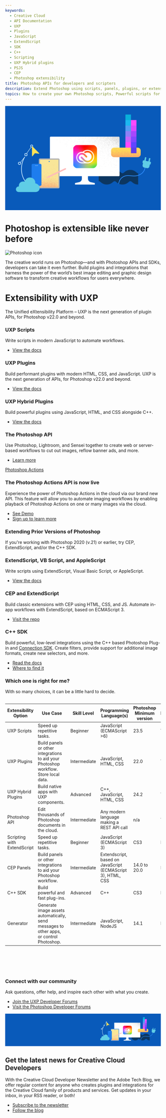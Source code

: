 ```yaml
---
keywords:
  - Creative Cloud
  - API Documentation
  - UXP
  - Plugins
  - JavaScript
  - ExtendScript
  - SDK
  - C++
  - Scripting
  - UXP Hybrid plugins
  - PSJS 
  - CEP
  - Photoshop extensibility
title: Photoshop APIs for developers and scripters
description: Extend Photoshop using scripts, panels, plugins, or extensions. Learn more about Photoshop APIs and SDKs.
topics: How to create your own Photoshop scripts, Powerful scripts for extending Photoshop, Scripting in Photoshop, Introduction to Photoshop Scripts, Make your own Photoshop plug-ins, Is there an API for Photoshop, How to use the Photoshop API, UXP, Photoshop API, CEP, ExtendScript, Join prerelease and forums, Photoshop C++ development, download the Photoshop SDK
---
```


<Hero slots="image, heading, icon, text" variant="halfwidth" />

![Creative Cloud banner](images/cc-hero.png)

# Photoshop is extensible like never before

![Photoshop icon](https://adobe.io/shared/icons/ps_appicon_64.svg)

The creative world runs on Photoshop—and with Photoshop APIs and SDKs, developers can take it even further. Build plugins and integrations that harness the power of the world’s best image editing and graphic design software to transform creative workflows for users everywhere.

<TitleBlock slots="heading, text" theme="dark" />

# Extensibility with UXP

The Unified eXtensibility Platform – UXP is the next generation of plugin APIs, for Photoshop v22.0 and beyond.

<TextBlock slots="heading, text, buttons" width="33%" theme="dark" isCentered />

### UXP Scripts

Write scripts in modern JavaScript to automate workflows.

- [View the docs](https://developer.adobe.com/photoshop/uxp/scripting/)

<TextBlock slots="heading, text, buttons" width="33%" theme="dark" isCentered />

### UXP Plugins

Build performant plugins with modern HTML, CSS, and JavaScript. UXP is the next generation of APIs, for Photoshop v22.0 and beyond.

- [View the docs](https://developer.adobe.com/photoshop/uxp/guides/)

<TextBlock slots="heading, text, buttons" width="33%" theme="dark" isCentered />

### UXP Hybrid Plugins

Build powerful plugins using JavaScript, HTML, and CSS alongside C++.

- [View the docs](https://developer.adobe.com/photoshop/uxp/guides/hybrid-plugins)


<TitleBlock slots="heading, text, buttons" theme="light" />

### The Photoshop API

Use Photoshop, Lightroom, and Sensei together to create web or server-based workflows to cut out images, reflow banner ads, and more.

- [Learn more](../apis/creativecloud/photo-imaging-api.html)

<TextBlock slots="video, heading, text, buttons" theme="light" />

[Photoshop Actions](https://youtu.be/_iZa1NoWMTg)

### The Photoshop Actions API is now live

Experience the power of Photoshop Actions in the cloud via our brand new API. This feature will allow you to automate imaging workflows by enabling playback of Photoshop Actions on one or many images via the cloud.

- [See Demo](https://www.adobe.io/photoshop/api/demo/?ref=psactions)
- [Sign up to learn more](https://www.adobe.io/photoshop/api/signup/?ref=signup)


<TitleBlock slots="heading, text" />

### Extending Prior Versions of Photoshop 

If you're working with Photoshop 2020 (v.21) or earlier, try CEP, ExtendScript, and/or the C++ SDK.

<TextBlock slots="heading, text, buttons" width="33%" isCentered />

### ExtendScript, VB Script, and AppleScript

Write scripts using ExtendScript, Visual Basic Script, or AppleScript.

- [View the docs](https://github.com/Adobe-CEP/CEP-Resources/tree/master/Documentation/Product%20specific%20Documentation/Photoshop%20Scripting)

<TextBlock slots="heading, text, buttons" width="33%" isCentered />

### CEP and ExtendScript

Build classic extensions with CEP using HTML, CSS, and JS. Automate in-app workflows with ExtendScript, based on ECMAScript 3.

- [Visit the repo](https://github.com/Adobe-CEP/CEP-Resources/blob/master/CEP_10.x/Documentation/CEP%2010.0%20HTML%20Extension%20Cookbook.md)

<TextBlock slots="heading, text, buttons" width="33%" isCentered />

### C++ SDK

Build powerful, low-level integrations using the C++ based Photoshop Plug-in and [Connection SDK](https://developer.adobe.com/console/servicesandapis/ps). Create filters, provide support for additional image formats, create new selectors, and more.

- [Read the docs](https://developer.adobe.com/photoshop/uxp/ps_reference/media/cpp-pluginsdk/)
- [Where to find it](https://medium.com/adobetech/locate-and-download-the-photoshop-c-sdk-4f0e55f091ae?source=friends_link&sk=81164b58cf1d034ccfaa73275d7edb58)


<TitleBlock slots="heading, text" theme="light" />

### Which one is right for me?

With so many choices, it can be a little hard to decide.
<br /><br />
<center>
<table css="width:90vw;margin:0 5vw;" class="spectrum-Table spectrum-Table--sizeM">
    <thead>
        <tr class="spectrum-Table-row">
            <th class="spectrum-Table-headCell is-sortable is-sorted-desc" aria-sort="descending" tabindex="0">
                Extensibility Option 
                </th>
            <th class="spectrum-Table-headCell">Use Case</th>
            <th class="spectrum-Table-headCell is-sortable is-sorted-desc" aria-sort="descending" tabindex="0">Skill Level</th>
            <th class="spectrum-Table-headCell">Programming Language(s)</th>
            <th class="spectrum-Table-headCell is-sortable is-sorted-desc" aria-sort="descending" tabindex="0">Photoshop Minimum version</th>
            <th class="spectrum-Table-headCell">Under Active Development by Adobe</th>
            <th class="spectrum-Table-headCell">Associated File Extension </th>
            <th class="spectrum-Table-headCell">Note</th>
        </tr>
    </thead>
    <tbody>
        <tr class="spectrum-Table-row">
            <td class="spectrum-Table-cell" tabindex="0">UXP Scripts</td>
            <td class="spectrum-Table-cell" tabindex="0">Speed up repetitive tasks.</td>
            <td class="spectrum-Table-cell" tabindex="0">Beginner</td>
            <td class="spectrum-Table-cell" tabindex="0">JavaScript (ECMAScript &gt;6)</td>
            <td class="spectrum-Table-cell" tabindex="0">23.5</td>
            <td class="spectrum-Table-cell" tabindex="0">Yes</td>
            <td class="spectrum-Table-cell" tabindex="0">PSJS</td>
            <td class="spectrum-Table-cell" tabindex="0"></td>
        </tr>
        <tr class="spectrum-Table-row">
            <td class="spectrum-Table-cell" tabindex="0">UXP Plugins</td>
            <td class="spectrum-Table-cell" tabindex="0">Build panels or other integrations to aid your Photoshop
                workflow. Store local data.</td>
            <td class="spectrum-Table-cell" tabindex="0">Intermediate</td>
            <td class="spectrum-Table-cell" tabindex="0">JavaScript, HTML, CSS</td>
            <td class="spectrum-Table-cell" tabindex="0">22.0</td>
            <td class="spectrum-Table-cell" tabindex="0">Yes</td>
            <td class="spectrum-Table-cell" tabindex="0">CCX</td>
            <td class="spectrum-Table-cell" tabindex="0"></td>
        </tr>
        <tr class="spectrum-Table-row">
            <td class="spectrum-Table-cell" tabindex="0">UXP Hybrid Plugins</td>
            <td class="spectrum-Table-cell" tabindex="0">Build native apps with UXP components.</td>
            <td class="spectrum-Table-cell" tabindex="0">Advanced</td>
            <td class="spectrum-Table-cell" tabindex="0">C++, JavaScript, HTML, CSS</td>
            <td class="spectrum-Table-cell" tabindex="0">24.2</td>
            <td class="spectrum-Table-cell" tabindex="0">Yes</td>
            <td class="spectrum-Table-cell" tabindex="0">CCX</td>
            <td class="spectrum-Table-cell" tabindex="0"></td>
        </tr>
        <tr class="spectrum-Table-row">
            <td class="spectrum-Table-cell" tabindex="0">Photoshop API</td>
            <td class="spectrum-Table-cell" tabindex="0">Edit thousands of Photoshop documents in the cloud.</td>
            <td class="spectrum-Table-cell" tabindex="0">Intermediate</td>
            <td class="spectrum-Table-cell" tabindex="0">Any modern language making a REST API call</td>
            <td class="spectrum-Table-cell" tabindex="0">n/a</td>
            <td class="spectrum-Table-cell" tabindex="0">Yes</td>
            <td class="spectrum-Table-cell" tabindex="0">n/a</td>
            <td class="spectrum-Table-cell" tabindex="0"></td>
        </tr>
        <tr class="spectrum-Table-row">
            <td class="spectrum-Table-cell" tabindex="0">Scripting with ExtendScript</td>
            <td class="spectrum-Table-cell" tabindex="0">Speed up repetitive tasks.</td>
            <td class="spectrum-Table-cell" tabindex="0">Beginner</td>
            <td class="spectrum-Table-cell" tabindex="0">JavaScript (ECMAScript 3)</td>
            <td class="spectrum-Table-cell" tabindex="0">CS3</td>
            <td class="spectrum-Table-cell" tabindex="0">No</td>
            <td class="spectrum-Table-cell" tabindex="0">JSX</td>
            <td class="spectrum-Table-cell" tabindex="0"></td>
        </tr>
        <tr class="spectrum-Table-row">
            <td class="spectrum-Table-cell" tabindex="0">CEP Panels</td>
            <td class="spectrum-Table-cell" tabindex="0">Build panels or other integrations to aid your Photoshop
                workflow.</td>
            <td class="spectrum-Table-cell" tabindex="0">Intermediate</td>
            <td class="spectrum-Table-cell" tabindex="0">Extendscript, based on JavaScript (ECMAScript 3), HTML, CSS
            </td>
            <td class="spectrum-Table-cell" tabindex="0">14.0 to 20.0</td>
            <td class="spectrum-Table-cell" tabindex="0">No</td>
            <td class="spectrum-Table-cell" tabindex="0">ZXP</td>
            <td class="spectrum-Table-cell" tabindex="0">Not compatible with M1, M2, or Windows ARM</td>
        </tr>
        <tr class="spectrum-Table-row">
            <td class="spectrum-Table-cell" tabindex="0">C++ SDK</td>
            <td class="spectrum-Table-cell" tabindex="0">Build powerful and fast plug-ins.</td>
            <td class="spectrum-Table-cell" tabindex="0">Advanced</td>
            <td class="spectrum-Table-cell" tabindex="0">C++</td>
            <td class="spectrum-Table-cell" tabindex="0">CS3</td>
            <td class="spectrum-Table-cell" tabindex="0">No</td>
            <td class="spectrum-Table-cell" tabindex="0">DLL, EXE, DMG</td>
            <td class="spectrum-Table-cell" tabindex="0"></td>
        </tr>
        <tr class="spectrum-Table-row">
            <td class="spectrum-Table-cell" tabindex="0">Generator</td>
            <td class="spectrum-Table-cell" tabindex="0">Generate image assets automatically, send messages to other
                apps, or control Photoshop.</td>
            <td class="spectrum-Table-cell" tabindex="0">Intermediate</td>
            <td class="spectrum-Table-cell" tabindex="0">JavaScript, NodeJS</td>
            <td class="spectrum-Table-cell" tabindex="0">14.1</td>
            <td class="spectrum-Table-cell" tabindex="0">No</td>
            <td class="spectrum-Table-cell" tabindex="0">n/a</td>
            <td class="spectrum-Table-cell" tabindex="0">Interim solution while UXP built imaging APIs</td>
        </tr>
    </tbody>
</table>
</center>
<br /><br />
<br /><br />
<TextBlock slots="heading, text, buttons" width="100%" theme="dark" isCentered />

### Connect with our community

Ask questions, offer help, and inspire each other with what you create.

- [Join the UXP Developer Forums](https://forums.creativeclouddeveloper.com)
- [Visit the Photoshop Developer Forums](https://community.adobe.com/t5/photoshop-developers/ct-p/ct-photoshop-developers)


<SummaryBlock slots="image, heading, text, buttons" background="rgb(9, 90, 186)" />

![CC banner](images/cc-banner.png)

## Get the latest news for Creative Cloud Developers

With the Creative Cloud Developer Newsletter and the Adobe Tech Blog, we offer regular content for anyone who creates plugins and integrations for the Creative Cloud family of products and services. Get updates in your inbox, in your RSS reader, or both!

- [Subscribe to the newsletter](http://adobe.ly/devnews)
- [Follow the blog](https://medium.com/adobetech)
